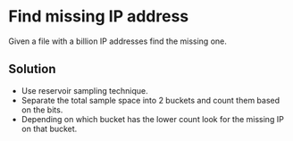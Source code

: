 # Find missing IP address
Given a file with a billion IP addresses find the missing one.

## Solution
- Use reservoir sampling technique.
- Separate the total sample space into 2 buckets and count them based on the bits.
- Depending on which bucket has the lower count look for the missing IP on that bucket.

